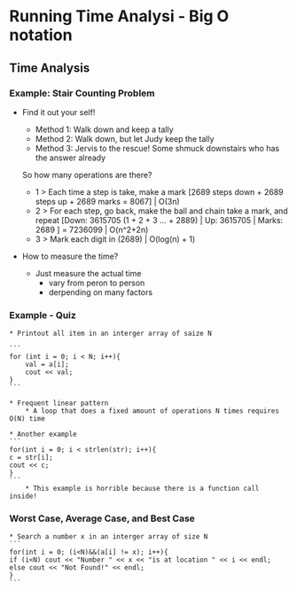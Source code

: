 # Running Time Analysi - Big O notation

## Time Analysis

### Example: Stair Counting Problem
* Find it out your self!
    * Method 1: Walk down and keep a tally
    * Method 2: Walk down, but let Judy keep the tally
    * Method 3: Jervis to the rescue! Some shmuck downstairs who has the answer already

    So how many operations are there?
    * 1 > Each time a step is take, make a mark [2689 steps down + 2689 steps up + 2689 marks = 8067]  | O(3n)
    * 2 > For each step, go back, make the ball and chain take a mark, and repeat [Down: 3615705 (1 + 2 + 3 ... + 2889) | Up: 3615705 | Marks: 2689 ] = 7236099 | O(n^2+2n)
    * 3 > Mark each digit in (2689) | O(log(n) + 1)

* How to measure the time?
    * Just measure the actual time
        * vary from peron to person
        * derpending on many factors

### Example - Quiz
    * Printout all item in an interger array of saize N

    ``` 
    for (int i = 0; i < N; i++){
        val = a[i];
        cout << val;
    }
    ```

    * Frequent linear pattern
        * A loop that does a fixed amount of operations N times requires O(N) time

    * Another example
    ``` 
    for(int i = 0; i < strlen(str); i++){
    c = str[i];
    cout << c;
    }
    ```
        * This example is horrible because there is a function call inside!    
    

### Worst Case, Average Case, and Best Case
    * Search a number x in an interger array of size N
    ```
    for(int i = 0; (i<N)&&(a[i] != x); i++){
    if (i<N) cout << "Number " << x << "is at location " << i << endl;
    else cout << "Not Found!" << endl;
    }
    ```

